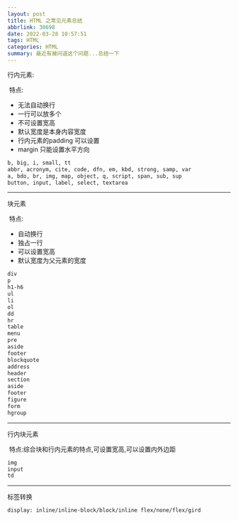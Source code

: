 ```yaml
---
layout: post
title: HTML 之常见元素总结
abbrlink: 30698
date: 2022-03-28 10:57:51
tags: HTML
categories: HTML
summary: 最近有被问道这个问题...总结一下
---
```


行内元素:

​	特点:

- 无法自动换行
- 一行可以放多个
- 不可设置宽高
- 默认宽度是本身内容宽度
- 行内元素的padding 可以设置
- margin 只能设置水平方向

```html
b, big, i, small, tt
abbr, acronym, cite, code, dfn, em, kbd, strong, samp, var
a, bdo, br, img, map, object, q, script, span, sub, sup
button, input, label, select, textarea
```

<hr>

块元素

​	特点:

- 自动换行
- 独占一行
- 可以设置宽高
- 默认宽度为父元素的宽度

```html
div
p
h1-h6
ul
li
ol
dd
hr
table
menu
pre
aside
footer
blockquote
address
header
section
aside
footer
figure
form
hgroup
```

<hr>

行内块元素

​	特点:综合块和行内元素的特点,可设置宽高,可以设置内外边距

```html
img
input
td
```

<hr>

标签转换

```
display: inline/inline-block/block/inline flex/none/flex/gird
```

